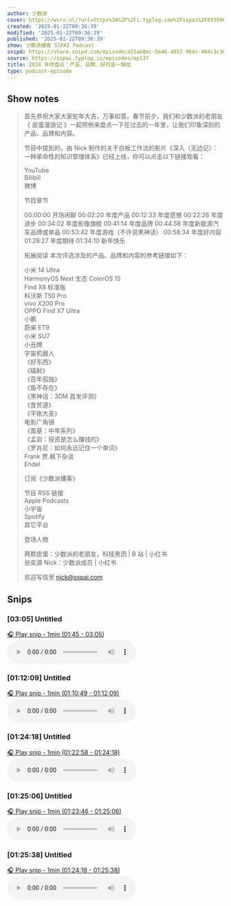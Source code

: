 ```yaml
---
author: 少数派
cover: https://wsrv.nl/?url=https%3A%2F%2Fi.typlog.com%2Fsspai%2F8339963934_163514.png%3Fx-oss-process%3Dstyle%2Fsl&w=200&h=200
created: '2025-01-22T09:36:39'
modified: '2025-01-22T09:36:39'
published: '2025-01-22T09:36:39'
show: 少数派播客 SSPAI Podcast
snipd: https://share.snipd.com/episode/a55a68ec-5e46-4057-964c-404c3c302cf9
source: https://sspai.typlog.io/episodes/ep137
title: 2024 年终盘点：产品、品牌、好内容一锅烩
type: podcast-episode
---
```



## Show notes
> 首先恭祝大家大家蛇年大吉，万事如意。春节前夕，我们和少数派的老朋友《 皮蛋漫游记 》一起照例来盘点一下在过去的一年里，让我们印象深刻的产品、品牌和内容。
> 
> 节目中提到的，由 Nick 制作的关于白板工作法的影片《深入〈无边记〉：一种革命性的知识管理体系》已经上线，你可以点击以下链接观看：
> 
> 
> YouTube  
> Bilibili  
> 微博  
> 
> 节目章节 
> 
> 00:00:00  开场闲聊 
> 00:02:20  年度产品 
> 00:12:33  年度遗憾 
> 00:22:26  年度进步 
> 00:34:02  年度影像旗舰 
> 00:41:14  年度品牌 
> 00:44:58  年度新能源汽车品牌或单品 
> 00:53:42  年度游戏（不许说黑神话） 
> 00:58:34  年度好内容 
> 01:28:27  年度期待 
> 01:34:10  新年快乐 
> 
> 拓展阅读 
> 本次评选涉及的产品、品牌和内容的参考链接如下：
> 
> 
> 小米 14 Ultra  
> HarmonyOS Next  生态 
> ColorOS 15  
> Find X8 标准版  
> 科沃斯 T50 Pro  
> vivo X200 Pro  
> OPPO Find X7 Ultra  
> 小鹏  
> 蔚来 ET9  
> 小米 SU7  
> 小丑牌  
> 宇宙机器人  
> 《好东西》  
> 《辐射》  
> 《百年孤独》  
> 《鱼不存在》  
> 《黑神话：3DM 首发评测》  
> 《食贫道》  
> 《平账大圣》  
> 电影广角镜  
> 《面基：中年系列》  
> 《孟岩：投资是怎么赚钱的》  
> 《罗肖尼：如何永远记住一个单词》  
> Frank 贾.枫下杂谈  
> Endel  
> 
> 订阅《少数派播客》 
> 
> 节目 RSS 链接  
> Apple Podcasts  
> 小宇宙  
> Spotify  
> 其它平台  
> 
> 登场人物 
> 
> 两颗皮蛋：少数派的老朋友，科技男团 |  B 站  |  小红书  
> 张奕源 Nick：少数派成员 |  小红书  
> 
> 欢迎写信至  nick@sspai.com

## Snips
### [03:05] Untitled
[🎧 Play snip - 1min️ (01:45 - 03:05)](https://share.snipd.com/snip/1734a1c0-24d5-4013-8e3a-52f1623ab803)
<audio controls> <source src="https://r.typlog.com/eyJzIjoxODkzLCJlIjo4MDE5MCwidCI6MX0.5aEnh7wl3_iQyBVwcx6v9FvbREU/sspai/8262485833_018693.mp3#t=01:45,03:05"> </audio>
### [01:12:09] Untitled
[🎧 Play snip - 1min️ (01:10:49 - 01:12:09)](https://share.snipd.com/snip/300c938e-5639-430b-bb18-bef85972d00e)
<audio controls> <source src="https://r.typlog.com/eyJzIjoxODkzLCJlIjo4MDE5MCwidCI6MX0.5aEnh7wl3_iQyBVwcx6v9FvbREU/sspai/8262485833_018693.mp3#t=01:10:49,01:12:09"> </audio>
### [01:24:18] Untitled
[🎧 Play snip - 1min️ (01:22:58 - 01:24:18)](https://share.snipd.com/snip/efa749cb-53d5-4e19-bfa9-30dd2168a095)
<audio controls> <source src="https://r.typlog.com/eyJzIjoxODkzLCJlIjo4MDE5MCwidCI6MX0.5aEnh7wl3_iQyBVwcx6v9FvbREU/sspai/8262485833_018693.mp3#t=01:22:58,01:24:18"> </audio>
### [01:25:06] Untitled
[🎧 Play snip - 1min️ (01:23:46 - 01:25:06)](https://share.snipd.com/snip/ce536060-9ceb-4afb-b0b6-e3de4d5dcfc2)
<audio controls> <source src="https://r.typlog.com/eyJzIjoxODkzLCJlIjo4MDE5MCwidCI6MX0.5aEnh7wl3_iQyBVwcx6v9FvbREU/sspai/8262485833_018693.mp3#t=01:23:46,01:25:06"> </audio>
### [01:25:38] Untitled
[🎧 Play snip - 1min️ (01:24:18 - 01:25:38)](https://share.snipd.com/snip/971c795b-adde-452b-8783-01f825c57354)
<audio controls> <source src="https://r.typlog.com/eyJzIjoxODkzLCJlIjo4MDE5MCwidCI6MX0.5aEnh7wl3_iQyBVwcx6v9FvbREU/sspai/8262485833_018693.mp3#t=01:24:18,01:25:38"> </audio>
